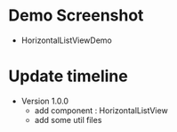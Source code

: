 Demo Screenshot
===============
- HorizontalListViewDemo

Update timeline
===============

- Version 1.0.0
	- add component : HorizontalListView 
	- add some util files